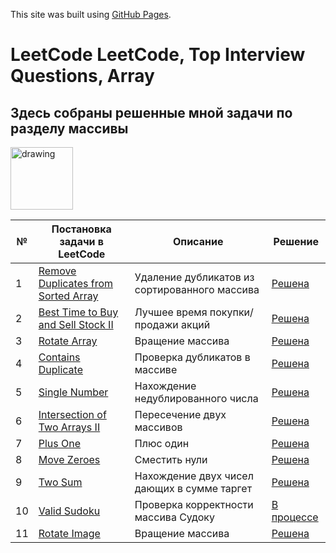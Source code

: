 This site was built using [GitHub Pages](https://pages.github.com/).
# LeetCode LeetCode, Top Interview Questions, Array
## Здесь собраны решенные мной задачи по разделу массивы
<a href="https://leetcode.com/explore/featured/card/top-interview-questions-easy/92/array/">
    <img src="https://media.giphy.com/media/7nXMnkcsTi1wGtPNxT/giphy.gif" alt="drawing" width="100"/>
  </a>

| № | Постановка задачи в LeetCode | Описание | Решение |
| --- | --- | --- | --- |
| 1 | [Remove Duplicates from Sorted Array](https://leetcode.com/explore/featured/card/top-interview-questions-easy/92/array/727/) | Удаление дубликатов из  сортированного массива | [Решена](https://leetcode.com/problems/remove-duplicates-from-sorted-array/submissions/962493886/)
| 2 | [Best Time to Buy and Sell Stock II](https://leetcode.com/explore/featured/card/top-interview-questions-easy/92/array/564/) | Лучшее время покупки/продажи акций | [Решена](https://leetcode.com/problems/best-time-to-buy-and-sell-stock-ii/submissions/962615736/)
| 3 | [Rotate Array](https://leetcode.com/explore/featured/card/top-interview-questions-easy/92/array/646/) | Вращение массива | [Решена](https://leetcode.com/problems/rotate-array/submissions/953608307/)
| 4 | [Contains Duplicate](https://leetcode.com/explore/featured/card/top-interview-questions-easy/92/array/578/) | Проверка дубликатов в массиве | [Решена](https://leetcode.com/problems/contains-duplicate/submissions/953767154/)
| 5 | [Single Number](https://leetcode.com/explore/featured/card/top-interview-questions-easy/92/array/549/) | Нахождение недублированного числа | [Решена](https://leetcode.com/problems/single-number/submissions/953550054/)
| 6 | [Intersection of Two Arrays II](https://leetcode.com/explore/featured/card/top-interview-questions-easy/92/array/674/) | Пересечение двух массивов | [Решена](https://leetcode.com/problems/intersection-of-two-arrays-ii/submissions/955281403/)
| 7 | [Plus One](https://leetcode.com/explore/featured/card/top-interview-questions-easy/92/array/559/) | Плюс один | [Решена](https://leetcode.com/problems/plus-one/submissions/956275871/)
| 8 | [Move Zeroes](https://leetcode.com/explore/featured/card/top-interview-questions-easy/92/array/567/) | Сместить нули | [Решена](https://leetcode.com/submissions/detail/963154864/)
| 9 | [Two Sum](https://leetcode.com/explore/featured/card/top-interview-questions-easy/92/array/546/) | Нахождение двух чисел дающих в сумме таргет | [Решена](https://leetcode.com/explore/interview/card/top-interview-questions-easy/92/array/546/)
| 10 | [Valid Sudoku](https://leetcode.com/explore/featured/card/top-interview-questions-easy/92/array/769/) | Проверка корректности массива Судоку | [В процессе]()
| 11 | [Rotate Image](https://leetcode.com/explore/featured/card/top-interview-questions-easy/92/array/770/) | Вращение массива | [Решена](https://leetcode.com/explore/interview/card/top-interview-questions-easy/92/array/770/)
